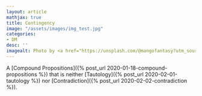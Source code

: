 ```yaml
---
layout: article
mathjax: true
title: Contingency
image: "/assets/images/img_test.jpg"
categories:
- DM
desc: '' 
imagealt: Photo by <a href="https://unsplash.com/@mangofantasy?utm_source=unsplash&utm_medium=referral&utm_content=creditCopyText">Tim Johnson</a> on <a href="https://unsplash.com/s/photos/logic?utm_source=unsplash&utm_medium=referral&utm_content=creditCopyText">Unsplash</a>
---
```


A [Compound Propositions]({% post_url 2020-01-18-compound-propositions %}) that is neither [Tautology]({% post_url 2020-02-01-tautology %}) nor [Contradiction]({% post_url 2020-02-02-contradiction %}).